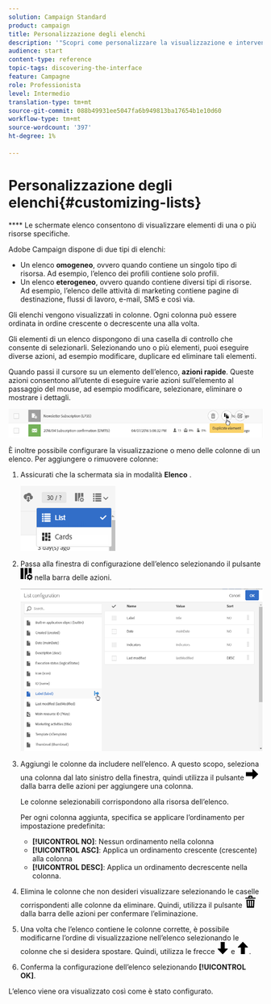 ```yaml
---
solution: Campaign Standard
product: campaign
title: Personalizzazione degli elenchi
description: '"Scopri come personalizzare la visualizzazione e intervenire sulle schermate dell’elenco in Adobe Campaign Standard:ordinamento, filtro, eliminazione o duplicazione degli elementi. Elenca schermate che mostrano elementi di una o più risorse specificate."'
audience: start
content-type: reference
topic-tags: discovering-the-interface
feature: Campagne
role: Professionista
level: Intermedio
translation-type: tm+mt
source-git-commit: 088b49931ee5047fa6b949813ba17654b1e10d60
workflow-type: tm+mt
source-wordcount: '397'
ht-degree: 1%

---
```



# Personalizzazione degli elenchi{#customizing-lists}

**** Le schermate elenco consentono di visualizzare elementi di una o più risorse specifiche.

Adobe Campaign dispone di due tipi di elenchi:

* Un elenco **omogeneo**, ovvero quando contiene un singolo tipo di risorsa. Ad esempio, l’elenco dei profili contiene solo profili.
* Un elenco **eterogeneo**, ovvero quando contiene diversi tipi di risorse. Ad esempio, l’elenco delle attività di marketing contiene pagine di destinazione, flussi di lavoro, e-mail, SMS e così via.

Gli elenchi vengono visualizzati in colonne. Ogni colonna può essere ordinata in ordine crescente o decrescente una alla volta.

Gli elementi di un elenco dispongono di una casella di controllo che consente di selezionarli. Selezionando uno o più elementi, puoi eseguire diverse azioni, ad esempio modificare, duplicare ed eliminare tali elementi.

Quando passi il cursore su un elemento dell’elenco, **azioni rapide**. Queste azioni consentono all’utente di eseguire varie azioni sull’elemento al passaggio del mouse, ad esempio modificare, selezionare, eliminare o mostrare i dettagli.

![](assets/overview_list_quickactions.png)

È inoltre possibile configurare la visualizzazione o meno delle colonne di un elenco. Per aggiungere o rimuovere colonne:

1. Assicurati che la schermata sia in modalità **Elenco** .

   ![](assets/export_list_mode_switch.png)

1. Passa alla finestra di configurazione dell’elenco selezionando il pulsante ![](assets/columnsettings.png) nella barra delle azioni.

   ![](assets/list_configuration1.png)

1. Aggiungi le colonne da includere nell’elenco. A questo scopo, seleziona una colonna dal lato sinistro della finestra, quindi utilizza il pulsante ![](assets/arrowright.png) dalla barra delle azioni per aggiungere una colonna.

   Le colonne selezionabili corrispondono alla risorsa dell’elenco.

   Per ogni colonna aggiunta, specifica se applicare l’ordinamento per impostazione predefinita:

   * **[!UICONTROL NO]**: Nessun ordinamento nella colonna
   * **[!UICONTROL ASC]**: Applica un ordinamento crescente (crescente) alla colonna
   * **[!UICONTROL DESC]**: Applica un ordinamento decrescente nella colonna.

1. Elimina le colonne che non desideri visualizzare selezionando le caselle corrispondenti alle colonne da eliminare. Quindi, utilizza il pulsante ![](assets/delete.png) dalla barra delle azioni per confermare l’eliminazione.
1. Una volta che l’elenco contiene le colonne corrette, è possibile modificarne l’ordine di visualizzazione nell’elenco selezionando le colonne che si desidera spostare. Quindi, utilizza le frecce ![](assets/arrowdown.png) e ![](assets/arrowup.png).
1. Conferma la configurazione dell’elenco selezionando **[!UICONTROL OK]**.

L’elenco viene ora visualizzato così come è stato configurato.
